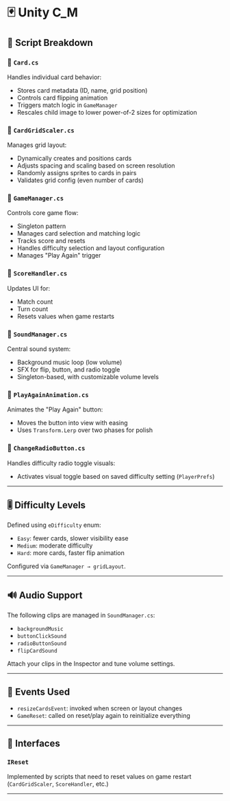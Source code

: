 # 🃏 Unity C_M

## 📁 Script Breakdown

### 🔹 `Card.cs`
Handles individual card behavior:
- Stores card metadata (ID, name, grid position)
- Controls card flipping animation
- Triggers match logic in `GameManager`
- Rescales child image to lower power-of-2 sizes for optimization

### 🔹 `CardGridScaler.cs`
Manages grid layout:
- Dynamically creates and positions cards
- Adjusts spacing and scaling based on screen resolution
- Randomly assigns sprites to cards in pairs
- Validates grid config (even number of cards)

### 🔹 `GameManager.cs`
Controls core game flow:
- Singleton pattern
- Manages card selection and matching logic
- Tracks score and resets
- Handles difficulty selection and layout configuration
- Manages "Play Again" trigger

### 🔹 `ScoreHandler.cs`
Updates UI for:
- Match count
- Turn count
- Resets values when game restarts

### 🔹 `SoundManager.cs`
Central sound system:
- Background music loop (low volume)
- SFX for flip, button, and radio toggle
- Singleton-based, with customizable volume levels

### 🔹 `PlayAgainAnimation.cs`
Animates the "Play Again" button:
- Moves the button into view with easing
- Uses `Transform.Lerp` over two phases for polish

### 🔹 `ChangeRadioButton.cs`
Handles difficulty radio toggle visuals:
- Activates visual toggle based on saved difficulty setting (`PlayerPrefs`)

---

## 🎚️ Difficulty Levels

Defined using `eDifficulty` enum:
- `Easy`: fewer cards, slower visibility ease
- `Medium`: moderate difficulty
- `Hard`: more cards, faster flip animation

Configured via `GameManager → gridLayout`.

---

## 🔊 Audio Support

The following clips are managed in `SoundManager.cs`:
- `backgroundMusic`
- `buttonClickSound`
- `radioButtonSound`
- `flipCardSound`

Attach your clips in the Inspector and tune volume settings.

---

## 🔁 Events Used

- `resizeCardsEvent`: invoked when screen or layout changes
- `GameReset`: called on reset/play again to reinitialize everything

---

## 🧱 Interfaces

### `IReset`
Implemented by scripts that need to reset values on game restart (`CardGridScaler`, `ScoreHandler`, etc.)

---
